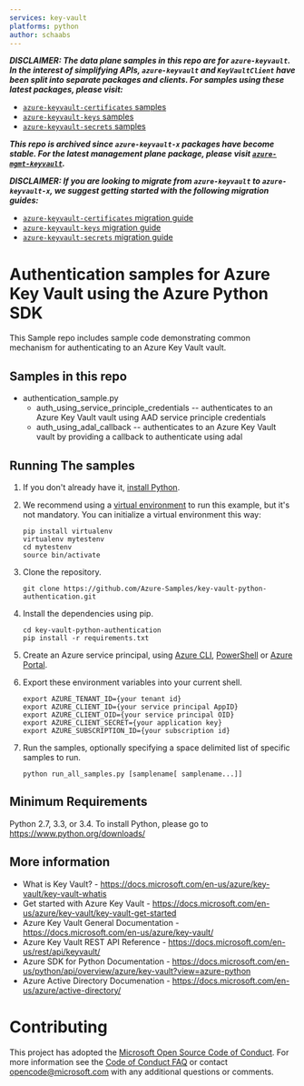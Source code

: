 ```yaml
---
services: key-vault
platforms: python
author: schaabs
---
```


***DISCLAIMER: The data plane samples in this repo are for `azure-keyvault`. In the interest of simplifying APIs, `azure-keyvault` and `KeyVaultClient` have been split into separate packages and clients. For samples using these latest packages, please visit:***

- [`azure-keyvault-certificates` samples](https://github.com/Azure/azure-sdk-for-python/tree/main/sdk/keyvault/azure-keyvault-certificates/samples)
- [`azure-keyvault-keys` samples](https://github.com/Azure/azure-sdk-for-python/tree/main/sdk/keyvault/azure-keyvault-keys/samples)
- [`azure-keyvault-secrets` samples](https://github.com/Azure/azure-sdk-for-python/tree/main/sdk/keyvault/azure-keyvault-secrets/samples)

***This repo is archived since `azure-keyvault-x` packages have become stable. For the latest management plane package, please visit [`azure-mgmt-keyvault`](https://github.com/Azure/azure-sdk-for-python/tree/main/sdk/keyvault/azure-mgmt-keyvault).***

***DISCLAIMER: If you are looking to migrate from `azure-keyvault` to `azure-keyvault-x`, we suggest getting started with the following migration guides:***

- [`azure-keyvault-certificates` migration guide](https://github.com/Azure/azure-sdk-for-python/blob/main/sdk/keyvault/azure-keyvault-certificates/migration_guide.md)
- [`azure-keyvault-keys` migration guide](https://github.com/Azure/azure-sdk-for-python/blob/main/sdk/keyvault/azure-keyvault-keys/migration_guide.md)
- [`azure-keyvault-secrets` migration guide](https://github.com/Azure/azure-sdk-for-python/blob/main/sdk/keyvault/azure-keyvault-secrets/migration_guide.md)

# Authentication samples for Azure Key Vault using the Azure Python SDK

This Sample repo includes sample code demonstrating common mechanism for authenticating to an Azure Key Vault vault.

## Samples in this repo
* authentication_sample.py
  * auth_using_service_principle_credentials -- authenticates to an Azure Key Vault vault using AAD service principle credentials 
  * auth_using_adal_callback -- authenticates to an Azure Key Vault vault by providing a callback to authenticate using adal


## Running The samples
1. If you don't already have it, [install Python](https://www.python.org/downloads/).

2. We recommend using a [virtual environment](https://docs.python.org/3/tutorial/venv.html) to run this example, but it's not mandatory. You can initialize a virtual environment this way:

    ```
    pip install virtualenv
    virtualenv mytestenv
    cd mytestenv
    source bin/activate
    ```

3. Clone the repository.

    ```
    git clone https://github.com/Azure-Samples/key-vault-python-authentication.git
    ```

4. Install the dependencies using pip.

    ```
    cd key-vault-python-authentication
    pip install -r requirements.txt
    ```

5. Create an Azure service principal, using 
[Azure CLI](http://azure.microsoft.com/documentation/articles/resource-group-authenticate-service-principal-cli/),
[PowerShell](http://azure.microsoft.com/documentation/articles/resource-group-authenticate-service-principal/)
or [Azure Portal](http://azure.microsoft.com/documentation/articles/resource-group-create-service-principal-portal/).

6. Export these environment variables into your current shell. 

    ```
    export AZURE_TENANT_ID={your tenant id}
    export AZURE_CLIENT_ID={your service principal AppID}
    export AZURE_CLIENT_OID={your service principal OID}
    export AZURE_CLIENT_SECRET={your application key}
    export AZURE_SUBSCRIPTION_ID={your subscription id}
    ```

7. Run the samples, optionally specifying a space delimited list of specific samples to run.

    ```
    python run_all_samples.py [samplename[ samplename...]]
    ```

## Minimum Requirements
Python 2.7, 3.3, or 3.4.
To install Python, please go to https://www.python.org/downloads/

## More information

* What is Key Vault? - https://docs.microsoft.com/en-us/azure/key-vault/key-vault-whatis
* Get started with Azure Key Vault - https://docs.microsoft.com/en-us/azure/key-vault/key-vault-get-started
* Azure Key Vault General Documentation - https://docs.microsoft.com/en-us/azure/key-vault/
* Azure Key Vault REST API Reference - https://docs.microsoft.com/en-us/rest/api/keyvault/
* Azure SDK for Python Documentation - https://docs.microsoft.com/en-us/python/api/overview/azure/key-vault?view=azure-python 
* Azure Active Directory Documenation - https://docs.microsoft.com/en-us/azure/active-directory/
  
# Contributing

This project has adopted the [Microsoft Open Source Code of Conduct](https://opensource.microsoft.com/codeofconduct/). For more information 
see the [Code of Conduct FAQ](https://opensource.microsoft.com/codeofconduct/faq/) or contact [opencode@microsoft.com](mailto:opencode@microsoft.com) 
with any additional questions or comments.
